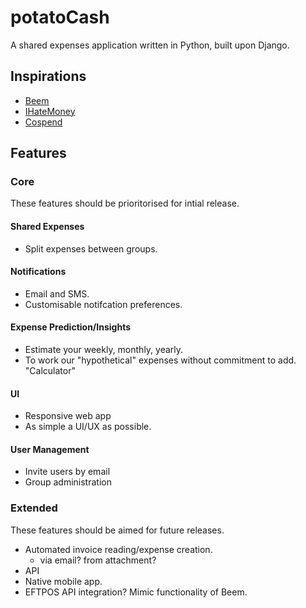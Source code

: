 # potatoCash
A shared expenses application written in Python, built upon Django. 

## Inspirations
- [Beem](https://www.beemit.com.au)
- [IHateMoney](https://ihatemoney.org)
- [Cospend](https://apps.nextcloud.com/apps/cospend)

## Features
### Core
These features should be prioritorised for intial release. 
#### Shared Expenses
- Split expenses between groups.
#### Notifications
  - Email and SMS.
  - Customisable notifcation preferences.
#### Expense Prediction/Insights
  - Estimate your weekly, monthly, yearly.
  - To work our "hypothetical" expenses without commitment to add. "Calculator"
#### UI
- Responsive web app
- As simple a UI/UX as possible. 
#### User Management
- Invite users by email
- Group administration

### Extended
These features should be aimed for future releases. 
- Automated invoice reading/expense creation. 
  - via email? from attachment?
- API
- Native mobile app.
- EFTPOS API integration? Mimic functionality of Beem. 